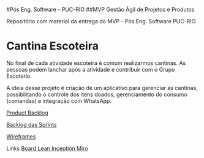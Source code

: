 #Pós Eng. Software - PUC-RIO
##MVP Gestão Ágil de Projetos e Produtos

Repositório com material da entrega do MVP - Pós Eng. Software PUC-RIO

# Cantina Escoteira

No final de cada atividade escoteira é comum realizarmos cantinas. As pessoas podem lanchar após a atividade e contribuir com o Grupo Escoterio.

A ideia desse projeto é criação de um aplicativo para gerenciar as cantinas, possibilitando o controle dos itens doados, gerenciamento do consumo (comandas) e integração com WhatsApp.

[Product Backlog](product-backlog.pdf)

[Backlog das Sprints](sprints-backlog.pdf)

[Wireframes](/wireframe-cantina)

Links
[Board Lean Inception Miro](https://miro.com/app/board/uXjVJHQCjws=/?share_link_id=291803735303)

